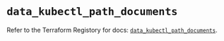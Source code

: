 # `data_kubectl_path_documents`

Refer to the Terraform Registory for docs: [`data_kubectl_path_documents`](https://registry.terraform.io/providers/gavinbunney/kubectl/1.14.0/docs/data-sources/path_documents).

